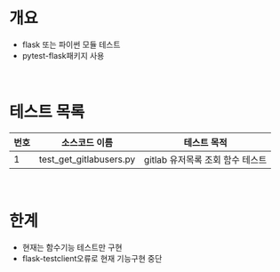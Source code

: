 # 개요
* flask 또는 파이썬 모듈 테스트
* pytest-flask패키지 사용

<br>

# 테스트 목록
| 번호 | 소스코드 이름 | 테스트 목적 |
| -------- | -------- | --------- |
| 1 | test_get_gitlabusers.py | gitlab 유저목록 조회 함수 테스트 |

<br>

# 한계
* 현재는 함수기능 테스트만 구현
* flask-testclient오류로 현재 기능구현 중단
